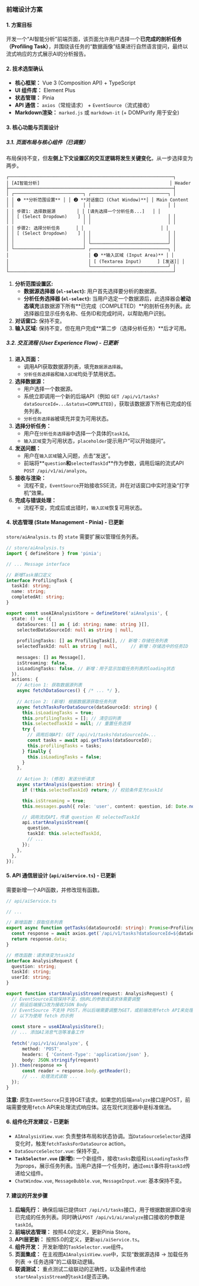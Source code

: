 ### 前端设计方案

#### 1\. 方案目标

开发一个“AI智能分析”前端页面，该页面允许用户选择一个**已完成的剖析任务（Profiling Task）**，并围绕该任务的“数据画像”结果进行自然语言提问，最终以流式响应的方式展示AI的分析报告。

#### 2\. 技术选型确认

  * **核心框架：** Vue 3 (Composition API) + TypeScript
  * **UI 组件库：** Element Plus
  * **状态管理：** Pinia
  * **API 通信：** `axios`（常规请求） + `EventSource`（流式接收）
  * **Markdown渲染：** `marked.js` 或 `markdown-it` (+ DOMPurify 用于安全)

#### 3\. 核心功能与页面设计

##### 3.1. 页面布局与核心组件（已调整）

布局保持不变，但**左侧上下文设置区的交互逻辑将发生关键变化**，从一步选择变为两步。

```
┌──────────────────────────────────────────────────────────────┐
│ [AI智能分析]                                                 │ Header
├──────────────────────────────────────────────────────────────┤
│ ┌──────────────────────────┐ ┌─────────────────────────────┐ │
│ │ ❶ **分析范围设置** │ │ ❷ **对话窗口 (Chat Window)**│ │ Main Content
│ │                          │ │                             │ │
│ │ 步骤1: 选择数据源        │ │ [请先选择一个分析任务...]   │ │
│ │ [ (Select Dropdown)    ] │ │                             │ │
│ │                          │ │                             │ │
│ │ 步骤2: 选择分析任务      │ │                             │ │
│ │ [ (Select Dropdown)    ] │ │                             │ │
│ │                          │ │                             │ │
│ │                          │ └─────────────────────────────┘ │
│ └──────────────────────────┘ ┌─────────────────────────────┐ │
│                              │ ❸ **输入区域 (Input Area)** │ │
│                              │ [ (Textarea Input)      ] [发送]│ │
│                              └─────────────────────────────┘ │
└──────────────────────────────────────────────────────────────┘
```

1.  **分析范围设置区:**
      * **数据源选择器 (`el-select`):** 用户首先选择要分析的数据源。
      * **分析任务选择器 (`el-select`):** 当用户选定一个数据源后，此选择器会**被动态填充**该数据源下所有\*\*已完成（COMPLETED）\*\*的剖析任务列表。此选择器应显示任务名称、任务ID和完成时间，以帮助用户识别。
2.  **对话窗口:** 保持不变。
3.  **输入区域:** 保持不变，但在用户完成\*\*第二步（选择分析任务）\*\*后才可用。

##### 3.2. 交互流程 (User Experience Flow) - **已更新**

1.  **进入页面：**
      * 调用API获取数据源列表，填充`数据源选择器`。
      * `分析任务选择器`和`输入区域`均处于禁用状态。
2.  **选择数据源：**
      * 用户选择一个数据源。
      * 系统立即调用一个新的后端API（例如 `GET /api/v1/tasks?dataSourceId=...&status=COMPLETED`），获取该数据源下所有已完成的任务列表。
      * `分析任务选择器`被填充并变为可用状态。
3.  **选择分析任务：**
      * 用户在`分析任务选择器`中选择一个具体的`taskId`。
      * `输入区域`变为可用状态，`placeholder`提示用户“可以开始提问”。
4.  **发送问题：**
      * 用户在`输入区域`输入问题，点击“发送”。
      * 前端将\*\*`question`**和**`selectedTaskId`\*\*作为参数，调用后端的流式API `POST /api/v1/ai/analyze`。
5.  **接收与渲染：**
      * 流程不变，`EventSource`开始接收SSE流，并在对话窗口中实时渲染“打字机”效果。
6.  **完成与错误处理：**
      * 流程不变，完成后或出错时，`输入区域`恢复可用状态。

#### 4\. 状态管理 (State Management - Pinia) - **已更新**

`store/aiAnalysis.ts` 的 `state` 需要扩展以管理任务列表。

```typescript
// store/aiAnalysis.ts
import { defineStore } from 'pinia';

// ... Message interface

// 新增Task接口定义
interface ProfilingTask {
  taskId: string;
  name: string;
  completedAt: string;
}

export const useAIAnalysisStore = defineStore('aiAnalysis', {
  state: () => ({
    dataSources: [] as { id: string; name: string }[],
    selectedDataSourceId: null as string | null,
    
    profilingTasks: [] as ProfilingTask[], // 新增：存储任务列表
    selectedTaskId: null as string | null,     // 新增：存储选中的任务ID
    
    messages: [] as Message[],
    isStreaming: false,
    isLoadingTasks: false, // 新增：用于显示加载任务列表的loading状态
  }),
  actions: {
    // Action 1: 获取数据源列表
    async fetchDataSources() { /* ... */ },
    
    // Action 2: (新增) 根据数据源获取任务列表
    async fetchTasksForDataSource(dataSourceId: string) {
      this.isLoadingTasks = true;
      this.profilingTasks = []; // 清空旧列表
      this.selectedTaskId = null; // 重置任务选择
      try {
        // 调用后端API: GET /api/v1/tasks?dataSourceId=...
        const tasks = await api.getTasks(dataSourceId); 
        this.profilingTasks = tasks;
      } finally {
        this.isLoadingTasks = false;
      }
    },
    
    // Action 3: (修改) 发送分析请求
    async startAnalysis(question: string) {
      if (!this.selectedTaskId) return; // 校验条件变为taskId

      this.isStreaming = true;
      this.messages.push({ role: 'user', content: question, id: Date.now().toString() });

      // 调用流式API，传递 question 和 selectedTaskId
      api.startAnalysisStream({
        question,
        taskId: this.selectedTaskId,
        // ...
      });
    },
  },
});
```

#### 5\. API 通信层设计 (`api/aiService.ts`) - **已更新**

需要新增一个API函数，并修改现有函数。

```typescript
// api/aiService.ts

// ...

// 新增函数：获取任务列表
export async function getTasks(dataSourceId: string): Promise<ProfilingTask[]> {
  const response = await axios.get(`/api/v1/tasks?dataSourceId=${dataSourceId}&status=COMPLETED`);
  return response.data;
}

// 修改函数：请求体变为taskId
interface AnalysisRequest {
  question: string;
  taskId: string;
  userId: string;
}

export function startAnalysisStream(request: AnalysisRequest) {
  // EventSource实现保持不变，但URL的参数或请求体需要调整
  // 假设后端接口改为接收JSON Body
  // EventSource 不支持 POST，所以后端需要调整为GET，或前端改用fetch API来处理流
  // 以下为使用 fetch 的示例
  
  const store = useAIAnalysisStore();
  // ... 添加AI消息气泡等准备工作
  
  fetch('/api/v1/ai/analyze', {
      method: 'POST',
      headers: { 'Content-Type': 'application/json' },
      body: JSON.stringify(request)
  }).then(response => {
      const reader = response.body.getReader();
      // ... 处理流式读取 ...
  });
}
```

**注意:** 原生`EventSource`只支持GET请求。如果您的后端`analyze`接口是POST，前端需要使用`fetch` API来处理流式响应体。这在现代浏览器中是标准做法。

#### 6\. 组件化开发建议 - **已更新**

  * `AIAnalysisView.vue`: 负责整体布局和状态协调。当`DataSourceSelector`选择变化时，触发`fetchTasksForDataSource` action。
  * `DataSourceSelector.vue`: 保持不变。
  * **`TaskSelector.vue` (新增):** 一个新组件，接收`tasks`数组和`isLoadingTasks`作为props，展示任务列表。当用户选择一个任务时，通过`emit`事件将`taskId`传递给父组件。
  * `ChatWindow.vue`, `MessageBubble.vue`, `MessageInput.vue`: 基本保持不变。

#### 7\. 建议的开发步骤

1.  **后端先行：** 确保后端已提供`GET /api/v1/tasks`接口，用于根据数据源ID查询已完成的任务列表。同时确认`POST /api/v1/ai/analyze`接口接收的参数是`taskId`。
2.  **前端状态管理：** 按照4.0的定义，更新Pinia Store。
3.  **API层更新：** 按照5.0的定义，更新`api/aiService.ts`。
4.  **组件开发：** 开发新增的`TaskSelector.vue`组件。
5.  **页面集成：** 在主视图`AIAnalysisView.vue`中，实现“数据源选择 -\> 加载任务列表 -\> 任务选择”的二级联动逻辑。
6.  **联调测试：** 重点测试二级联动的正确性，以及最终传递给`startAnalysisStream`的`taskId`是否正确。
